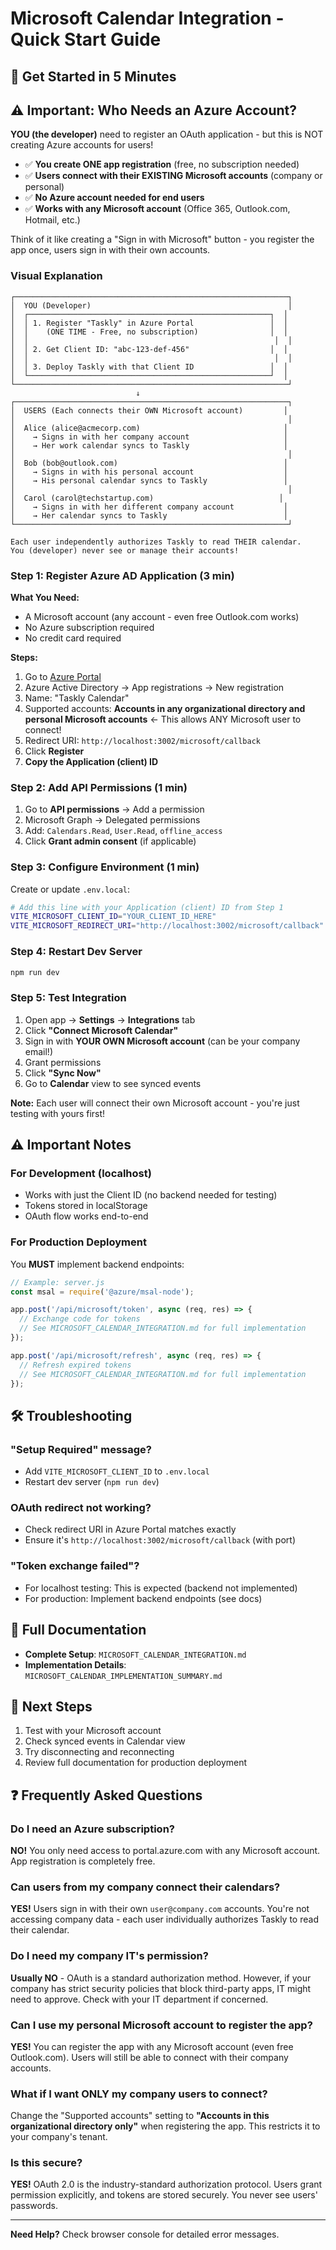 # Microsoft Calendar Integration - Quick Start Guide

## 🚀 Get Started in 5 Minutes

## ⚠️ Important: Who Needs an Azure Account?

**YOU (the developer)** need to register an OAuth application - but this is NOT creating Azure accounts for users!

- ✅ **You create ONE app registration** (free, no subscription needed)
- ✅ **Users connect with their EXISTING Microsoft accounts** (company or personal)
- ✅ **No Azure account needed for end users**
- ✅ **Works with any Microsoft account** (Office 365, Outlook.com, Hotmail, etc.)

Think of it like creating a "Sign in with Microsoft" button - you register the app once, users sign in with their own accounts.

### Visual Explanation

```
┌─────────────────────────────────────────────────────────────┐
│  YOU (Developer)                                            │
│  ┌──────────────────────────────────────────────────────┐  │
│  │ 1. Register "Taskly" in Azure Portal                 │  │
│  │    (ONE TIME - Free, no subscription)                │  │
│  │                                                       │  │
│  │ 2. Get Client ID: "abc-123-def-456"                  │  │
│  │                                                       │  │
│  │ 3. Deploy Taskly with that Client ID                 │  │
│  └──────────────────────────────────────────────────────┘  │
└─────────────────────────────────────────────────────────────┘
                            ↓
┌─────────────────────────────────────────────────────────────┐
│  USERS (Each connects their OWN Microsoft account)         │
│                                                             │
│  Alice (alice@acmecorp.com)                                │
│    → Signs in with her company account                     │
│    → Her work calendar syncs to Taskly                     │
│                                                             │
│  Bob (bob@outlook.com)                                     │
│    → Signs in with his personal account                    │
│    → His personal calendar syncs to Taskly                 │
│                                                             │
│  Carol (carol@techstartup.com)                            │
│    → Signs in with her different company account           │
│    → Her calendar syncs to Taskly                          │
└─────────────────────────────────────────────────────────────┘

Each user independently authorizes Taskly to read THEIR calendar.
You (developer) never see or manage their accounts!
```

### Step 1: Register Azure AD Application (3 min)

**What You Need:**
- A Microsoft account (any account - even free Outlook.com works)
- No Azure subscription required
- No credit card required

**Steps:**
1. Go to [Azure Portal](https://portal.azure.com/)
2. Azure Active Directory → App registrations → New registration
3. Name: "Taskly Calendar"
4. Supported accounts: **Accounts in any organizational directory and personal Microsoft accounts** ← This allows ANY Microsoft user to connect!
5. Redirect URI: `http://localhost:3002/microsoft/callback`
6. Click **Register**
7. **Copy the Application (client) ID**

### Step 2: Add API Permissions (1 min)

1. Go to **API permissions** → Add a permission
2. Microsoft Graph → Delegated permissions
3. Add: `Calendars.Read`, `User.Read`, `offline_access`
4. Click **Grant admin consent** (if applicable)

### Step 3: Configure Environment (1 min)

Create or update `.env.local`:

```bash
# Add this line with your Application (client) ID from Step 1
VITE_MICROSOFT_CLIENT_ID="YOUR_CLIENT_ID_HERE"
VITE_MICROSOFT_REDIRECT_URI="http://localhost:3002/microsoft/callback"
```

### Step 4: Restart Dev Server

```bash
npm run dev
```

### Step 5: Test Integration

1. Open app → **Settings** → **Integrations** tab
2. Click **"Connect Microsoft Calendar"**
3. Sign in with **YOUR OWN Microsoft account** (can be your company email!)
4. Grant permissions
5. Click **"Sync Now"**
6. Go to **Calendar** view to see synced events

**Note:** Each user will connect their own Microsoft account - you're just testing with yours first!

## ⚠️ Important Notes

### For Development (localhost)
- Works with just the Client ID (no backend needed for testing)
- Tokens stored in localStorage
- OAuth flow works end-to-end

### For Production Deployment
You **MUST** implement backend endpoints:

```javascript
// Example: server.js
const msal = require('@azure/msal-node');

app.post('/api/microsoft/token', async (req, res) => {
  // Exchange code for tokens
  // See MICROSOFT_CALENDAR_INTEGRATION.md for full implementation
});

app.post('/api/microsoft/refresh', async (req, res) => {
  // Refresh expired tokens
  // See MICROSOFT_CALENDAR_INTEGRATION.md for full implementation
});
```

## 🛠️ Troubleshooting

### "Setup Required" message?
- Add `VITE_MICROSOFT_CLIENT_ID` to `.env.local`
- Restart dev server (`npm run dev`)

### OAuth redirect not working?
- Check redirect URI in Azure Portal matches exactly
- Ensure it's `http://localhost:3002/microsoft/callback` (with port)

### "Token exchange failed"?
- For localhost testing: This is expected (backend not implemented)
- For production: Implement backend endpoints (see docs)

## 📖 Full Documentation

- **Complete Setup**: `MICROSOFT_CALENDAR_INTEGRATION.md`
- **Implementation Details**: `MICROSOFT_CALENDAR_IMPLEMENTATION_SUMMARY.md`

## 🎯 Next Steps

1. Test with your Microsoft account
2. Check synced events in Calendar view
3. Try disconnecting and reconnecting
4. Review full documentation for production deployment

## ❓ Frequently Asked Questions

### Do I need an Azure subscription?
**NO!** You only need access to portal.azure.com with any Microsoft account. App registration is completely free.

### Can users from my company connect their calendars?
**YES!** Users sign in with their own `user@company.com` accounts. You're not accessing company data - each user individually authorizes Taskly to read their calendar.

### Do I need my company IT's permission?
**Usually NO** - OAuth is a standard authorization method. However, if your company has strict security policies that block third-party apps, IT might need to approve. Check with your IT department if concerned.

### Can I use my personal Microsoft account to register the app?
**YES!** You can register the app with any Microsoft account (even free Outlook.com). Users will still be able to connect with their company accounts.

### What if I want ONLY my company users to connect?
Change the "Supported accounts" setting to **"Accounts in this organizational directory only"** when registering the app. This restricts it to your company's tenant.

### Is this secure?
**YES!** OAuth 2.0 is the industry-standard authorization protocol. Users grant permission explicitly, and tokens are stored securely. You never see users' passwords.

---

**Need Help?** Check browser console for detailed error messages.
